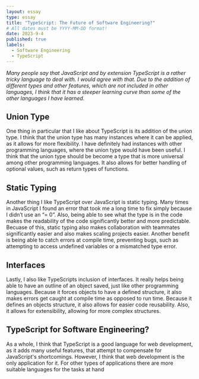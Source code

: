 ```yaml
---
layout: essay
type: essay
title: "TypeScript: The Future of Software Engineering?"
# All dates must be YYYY-MM-DD format!
date: 2023-9-4
published: true
labels:
  - Software Engineering
  - TypeScript
---
```


*Many people say that JavaScript and by extension TypeScript is a rather tricky language to deal with. I would agree with that. Due to the addition of different types and other features, which are not included in other languages, I think that it has a steeper learning curve than some of the other languages I have learned.*

## Union Type

One thing in particular that I like about TypeScript is its addition of the union type. I think that the union type has many instances where it can be applied, as it allows for more flexibility. I have definitely had instances with other programming languages, where the union type would have been useful. I think that the union type should be become a type that is more universal among other programming languages. It also allows for better handling of optional values, such as return types of functions.

## Static Typing

Another thing I like TypeScript over JavaScript is static typing. Many times in JavaScript I found an error that took me a long time to fix simply because I didn’t use an “= 0”. Also, being able to see what the type is in the code makes the readability of the code significantly better and more predictable. Becuase of this, static typing also makes collaboration with teammates significantly easier and also makes scaling projects easier. Another benefit is being able to catch errors at compile time, preventing bugs, such as attempting to access undefined variables or a mismatched type error.

## Interfaces

Lastly, I also like TypeScripts inclusion of interfaces. It really helps being able to have an outline of an object saved, just like other programming languages. Because it forces objects to have a defined structure, it also makes errors get caught at compile time as opposed to run time. Because it defines an objects structure, it also allows for easier code reusability. Also, it allows for extensibility, allowing for more complex structures. 

## TypeScript for Software Engineering?

As a whole, I think that TypeScript is a good language for web development, as it adds many useful features, that attempt to compensate for JavaScript's shortcomings. However, I think that web development is the only application for it. For other types of applications there are more suitable languages for the tasks at hand

